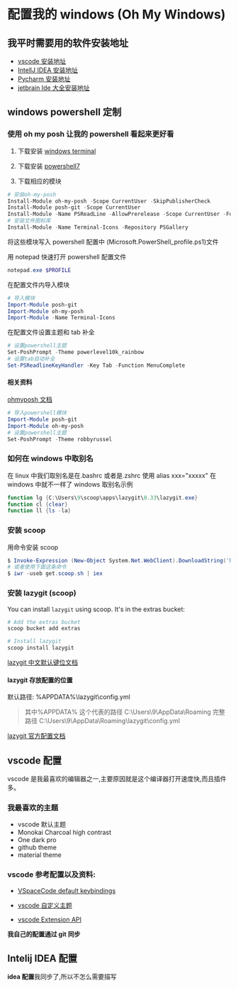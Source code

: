 # 配置我的 windows (Oh My Windows)

## 我平时需要用的软件安装地址

- [vscode 安装地址](https://code.visualstudio.com/)
- [IntellJ IDEA 安装地址](https://www.jetbrains.com/idea/)
- [Pycharm 安装地址](https://www.jetbrains.com/pycharm/)
- [jetbrain Ide 大全安装地址](https://www.jetbrains.com/products/#type=ide)

## windows powershell 定制

### 使用 oh my posh 让我的 powershell 看起来更好看

1. 下载安装 [windows terminal](https://github.com/microsoft/terminal)

2. 下载安装 [powershell7](https://docs.microsoft.com/zh-cn/powershell/scripting/install/installing-powershell-on-windows?view=powershell-7.2#winget)
3. 下载相应的模块

```powershell
# 安装oh-my-posh
Install-Module oh-my-posh -Scope CurrentUser -SkipPublisherCheck
Install-Module posh-git -Scope CurrentUser
Install-Module -Name PSReadLine -AllowPrerelease -Scope CurrentUser -Force -SkipP
# 安装文件图标库
Install-Module -Name Terminal-Icons -Repository PSGallery
```

将这些模块写入 powershell 配置中 (Microsoft.PowerShell_profile.ps1)文件

用 notepad 快速打开 powershell 配置文件

```powershell
notepad.exe $PROFILE
```

在配置文件内导入模块

```powershell
# 导入模块
Import-Module posh-git
Import-Module oh-my-posh
Import-Module -Name Terminal-Icons
```

在配置文件设置主题和 tab 补全

```powershell
# 设置powershell主题
Set-PoshPrompt -Theme powerlevel10k_rainbow
# 设置tab自动补全
Set-PSReadlineKeyHandler -Key Tab -Function MenuComplete
```

#### 相关资料

[ohmyposh 文档](https://ohmyposh.dev/docs)

```powershell
# 导入powershell模块
Import-Module posh-git
Import-Module oh-my-posh
# 设置powershell主题
Set-PoshPrompt -Theme robbyrussel
```

### 如何在 windows 中取别名

在 linux 中我们取别名是在.bashrc 或者是.zshrc
使用 alias xxx="xxxxx"
在 windows 中就不一样了
windows 取别名示例

```powershell
function lg {C:\Users\9\scoop\apps\lazygit\0.33\lazygit.exe}
function cl {clear}
function ll {ls -la}
```

### 安装 scoop

用命令安装 scoop

```powershell
$ Invoke-Expression (New-Object System.Net.WebClient).DownloadString('https://get.scoop.sh')
# 或者使用下面这条命令
$ iwr -useb get.scoop.sh | iex
```

### 安装 lazygit (scoop)

You can install `lazygit` using scoop. It's in the extras bucket:

```powershell
# Add the extras bucket
scoop bucket add extras

# Install lazygit
scoop install lazygit
```

[lazygit 中文默认键位文档](git@github.com:74th/vscode-monokaicharcoal.git)

#### lazygit 存放配置的位置

默认路径:
%APPDATA%\lazygit\config.yml

> 其中%APPDATA% 这个代表的路径 C:\Users\9\AppData\Roaming
> 完整路径 C:\Users\9\AppData\Roaming\lazygit\config.yml

[lazygit 官方配置文档](https://github.com/jesseduffield/lazygit/blob/master/docs/Config.md)

## vscode 配置

vscode 是我最喜欢的编辑器之一,主要原因就是这个编译器打开速度快,而且插件多。

### 我最喜欢的主题

- vscode 默认主题
- Monokai Charcoal high contrast
- One dark pro
- github theme
- material theme

### vscode 参考配置以及资料:

- [VSpaceCode default keybindings](https://vspacecode.github.io/docs/default-keybindings)

- [vscode 自定义主题](https://code.visualstudio.com/docs/getstarted/themes#_customizing-a-color-theme)

- [vscode Extension API](https://code.visualstudio.com/api)

**我自己的配置通过 git 同步**

## Intelij IDEA 配置

**idea 配置**我同步了,所以不怎么需要描写
